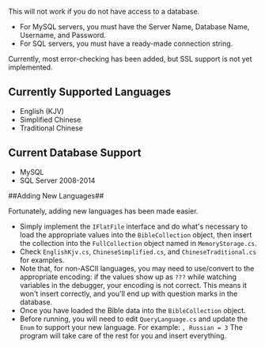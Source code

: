 This will not work if you do not have access to a database.

 - For MySQL servers, you must have the Server Name, Database Name, Username, and Password.
 - For SQL servers, you must have a ready-made connection string. 

Currently, most error-checking has been added, but SSL support is not yet implemented. 

## Currently Supported Languages ##

 - English (KJV)
 - Simplified Chinese
 - Traditional Chinese

## Current Database Support ##

 - MySQL
 - SQL Server 2008-2014

##Adding New Languages##

Fortunately, adding new languages has been made easier.

 - Simply implement the `IFlatFile` interface and do what's necessary to load the appropriate values into the `BibleCollection` object, then insert the collection into the `FullCollection` object named in `MemoryStorage.cs`.
 - Check `EnglishKjv.cs`, `ChineseSimplified.cs`, and `ChineseTraditional.cs` for examples. 
 - Note that, for non-ASCII languages, you may need to use/convert to the appropriate encoding: if the values show up as `???` while watching variables in the debugger, your encoding is not correct. This means it won't insert correctly, and you'll end up with question marks in the database.
 - Once you have loaded the Bible data into the `BibleCollection` object. 
 - Before running, you will need to edit `QueryLanguage.cs` and update the `Enum` to support your new language. For example: `, Russian = 3` The program will take care of the rest for you and insert everything.
